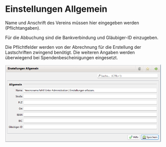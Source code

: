 # Einstellungen Allgemein

Name und Anschrift des Vereins müssen hier eingegeben werden \(Pflichtangaben\).

Für die Abbuchung sind die Bankverbindung und Gläubiger-ID einzugeben.

Die Pflichtfelder werden von der Abrechnung für die Erstellung der Lastschriften zwingend benötigt. Die weiteren Angaben werden überwiegend bei Spendenbescheinigungen eingesetzt.

![](img/Allgemein.png)
